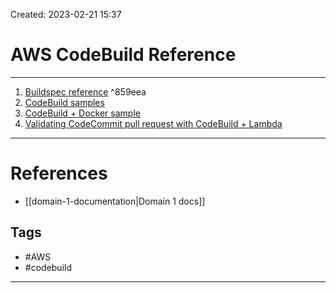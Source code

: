 Created: 2023-02-21 15:37
# AWS CodeBuild Reference
---
1. [Buildspec reference](https://docs.aws.amazon.com/codebuild/latest/userguide/build-spec-ref.html) ^859eea
2. [CodeBuild samples](https://docs.aws.amazon.com/codebuild/latest/userguide/samples.html)
3. [CodeBuild + Docker sample](https://docs.aws.amazon.com/codebuild/latest/userguide/sample-docker.html)
4. [Validating CodeCommit pull request with CodeBuild + Lambda](https://aws.amazon.com/blogs/devops/validating-aws-codecommit-pull-requests-with-aws-codebuild-and-aws-lambda/)
---
# References
- [[domain-1-documentation|Domain 1 docs]]

## Tags
- #AWS 
- #codebuild
---